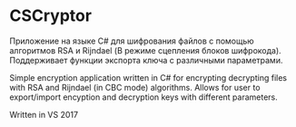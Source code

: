 # CSCryptor
Приложение на языке C# для шифрования файлов с помощью алгоритмов RSA и Rijndael (В режиме сцепления блоков шифрокода). 
Поддерживает функции экспорта ключа с различными параметрами.

Simple encryption application written in C# for encrypting decrypting files with RSA and Rijndael (in CBC mode) algorithms. 
Allows for user to export/import encyption and decryption keys with different parameters.

Written in VS 2017